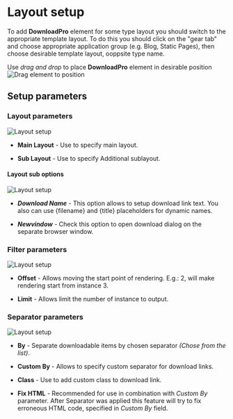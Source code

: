 # Layout setup

To add **DownloadPro** element for some type layout you should switch to the appropriate template layout. To do this you should click on the "gear tab" and choose
appropriate application group (e.g. Blog, Static Pages), then choose desirable template layout, ooppsite type name.

Use *drag and drop* to place **DownloadPro** element in desirable position
![Drag element to position](/images/drag_to_position.png)

## Setup parameters

### Layout parameters

![Layout setup](/images/layout_setup_layout.png)

- **Main Layout** - Use to specify main layout.

- **Sub Layout** - Use to specify Additional sublayout.

#### Layout sub options

![Layout setup](/images/layout_setup_additional.png)

- ***Download Name*** - This option allows to setup download link text. You also can use {filename} and {title} placeholders for dynamic names.

- ***Newvindow*** - Check this option to open download dialog on the separate browser window.

### Filter parameters

![Layout setup](/images/layout_setup_filter.png)

- **Offset** - Allows moving the start point of rendering. E.g.: 2, will make rendering start from instance 3.

- **Limit** - Allows limit the number of instance to output.

### Separator parameters

![Layout setup](/images/layout_setup_separator.png)

- **By** - Separate downloadable items by chosen separator *(Chose from the list)*.

- **Custom By** - Allows to specify custom separator for download links.

- **Class** - Use to add custom class to download link.

- **Fix HTML** - Recommended for use in combination with *Custom By* parameter. After Separator was applied this feature will try to fix erroneous HTML code, specified in *Custom By* field.
